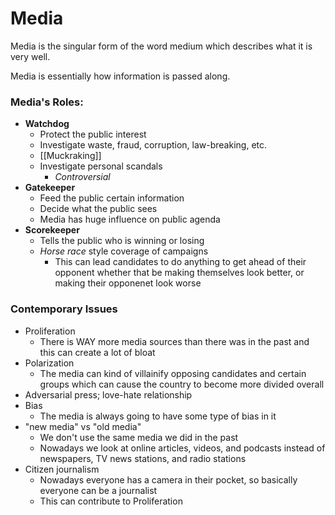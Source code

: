 # Media
Media is the singular form of the word medium which describes what it is very well. 

Media is essentially how information is passed along.

### Media's Roles:
+ **Watchdog**
	- Protect the public interest
	- Investigate waste, fraud, corruption, law-breaking, etc.
	- [[Muckraking]]
	- Investigate personal scandals
		- *Controversial*
+ **Gatekeeper**
	- Feed the public certain information
	- Decide what the public sees
	- Media has huge influence on public agenda
+ **Scorekeeper**
	- Tells the public who is winning or losing
	- *Horse race* style coverage of campaigns
		- This can lead candidates to do anything to get ahead of their opponent whether that be making themselves look better, or making their opponenet look worse

### Contemporary Issues
+ Proliferation
	- There is WAY more media sources than there was in the past and this can create a lot of bloat
+ Polarization
	- The media can kind of villainify opposing candidates and certain groups which can cause the country to become more divided overall
+ Adversarial press; love-hate relationship
+ Bias
	- The media is always going to have some type of bias in it
+ "new media" vs "old media"
	- We don't use the same media we did in the past
	- Nowadays we look at online articles, videos, and podcasts instead of newspapers, TV news stations, and radio stations
+ Citizen journalism
	- Nowadays everyone has a camera in their pocket, so basically everyone can be a journalist
	- This can contribute to Proliferation